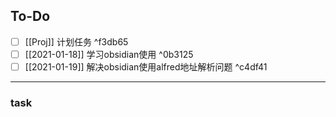 
## To-Do
- [ ] [[Proj]] 计划任务 ^f3db65
- [ ] [[2021-01-18]] 学习obsidian使用 ^0b3125
- [ ] [[2021-01-19]] 解决obsidian使用alfred地址解析问题 ^c4df41

---


### task
